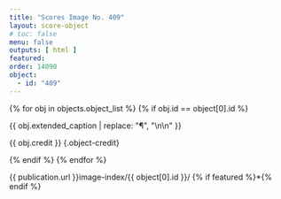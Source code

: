 ```yaml
---
title: "Scores Image No. 409"
layout: score-object
# toc: false
menu: false
outputs: [ html ]
featured: 
order: 14090
object:
  - id: "409"
---
```


{% for obj in objects.object_list %}
{% if obj.id == object[0].id %}

{{ obj.extended_caption | replace: "¶", "\n\n" }}

{{ obj.credit }} {.object-credit}

{% endif %}
{% endfor %}

<div class="object-credit object-url is-print-only">

{{ publication.url }}image-index/{{ object[0].id }}/ {% if featured %}*{% endif %}

</div>
